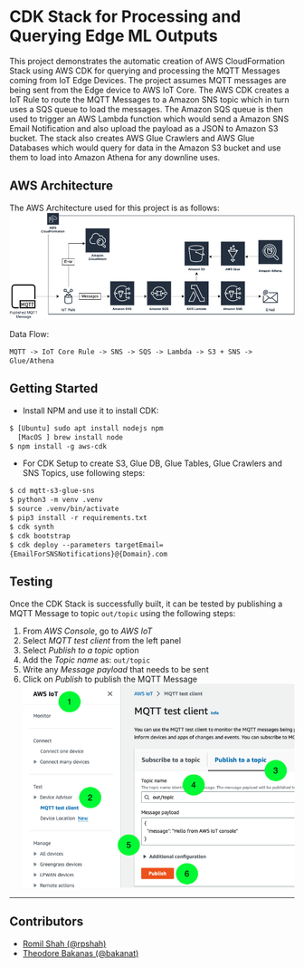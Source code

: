 # CDK Stack for Processing and Querying Edge ML Outputs
This project demonstrates the automatic creation of AWS CloudFormation Stack using AWS CDK for querying and processing the MQTT Messages coming from IoT Edge Devices. The project assumes MQTT messages are being sent from the Edge device to AWS IoT Core. The AWS CDK creates a IoT Rule to route the MQTT Messages to a Amazon SNS topic which in turn uses a SQS queue to load the messages. The Amazon SQS queue is then used to trigger an AWS Lambda function which would send a Amazon SNS Email Notification and also upload the payload as a JSON to Amazon S3 bucket. The stack also creates AWS Glue Crawlers and AWS Glue Databases which would query for data in the Amazon S3 bucket and use them to load into Amazon Athena for any downline uses. 

## AWS Architecture
The AWS Architecture used for this project is as follows:
![AWSArchitecture](assets/AWSArchitecture.png)

Data Flow:
```
MQTT -> IoT Core Rule -> SNS -> SQS -> Lambda -> S3 + SNS -> Glue/Athena
```

## Getting Started
- Install NPM and use it to install CDK:
```
$ [Ubuntu] sudo apt install nodejs npm
  [MacOS ] brew install node
$ npm install -g aws-cdk
```
- For CDK Setup to create S3, Glue DB, Glue Tables, Glue Crawlers and SNS Topics, use following steps:
```
$ cd mqtt-s3-glue-sns
$ python3 -m venv .venv
$ source .venv/bin/activate
$ pip3 install -r requirements.txt
$ cdk synth
$ cdk bootstrap
$ cdk deploy --parameters targetEmail={EmailForSNSNotifications}@{Domain}.com
```

## Testing
Once the CDK Stack is successfully built, it can be tested by publishing a MQTT Message to topic `out/topic` using the following steps:
1. From *AWS Console*, go to *AWS IoT*
2. Select *MQTT test client* from the left panel
3. Select *Publish to a topic* option
4. Add the *Topic name* as: `out/topic`
5. Write any *Message payload* that needs to be sent
6. Click on *Publish* to publish the MQTT Message
![MQTTMessageTest](assets/MQTTMessageTest.png)

---
## Contributors
- [Romil Shah (@rpshah)](https://phonetool.amazon.com/users/rpshah)
- [Theodore Bakanas (@bakanat)](https://phonetool.amazon.com/users/bakanat)